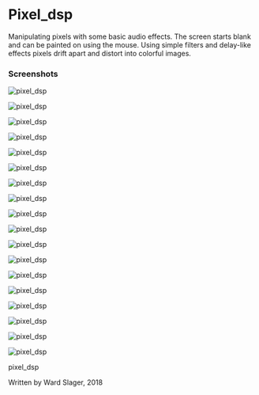 # Pixel_dsp

Manipulating pixels with some basic audio effects. The screen starts blank and can be painted on using the mouse. Using simple filters and delay-like effects pixels drift apart and distort into colorful images.

### Screenshots

![pixel_dsp](docs/pixel_dsp00.png?raw=true)

![pixel_dsp](docs/pixel_dsp01.png?raw=true)

![pixel_dsp](docs/pixel_dsp02.png?raw=true)

![pixel_dsp](docs/pixel_dsp03.png?raw=true)

![pixel_dsp](docs/pixel_dsp04.png?raw=true)

![pixel_dsp](docs/pixel_dsp05.png?raw=true)

![pixel_dsp](docs/pixel_dsp06.png?raw=true)

![pixel_dsp](docs/pixel_dsp07.png?raw=true)

![pixel_dsp](docs/pixel_dsp08.png?raw=true)

![pixel_dsp](docs/pixel_dsp09.png?raw=true)

![pixel_dsp](docs/pixel_dsp10.png?raw=true)

![pixel_dsp](docs/pixel_dsp11.png?raw=true)

![pixel_dsp](docs/pixel_dsp12.png?raw=true)

![pixel_dsp](docs/pixel_dsp13.png?raw=true)

![pixel_dsp](docs/pixel_dsp14.png?raw=true)

![pixel_dsp](docs/pixel_dsp15.png?raw=true)

![pixel_dsp](docs/pixel_dsp16.png?raw=true)

![pixel_dsp](docs/pixel_dsp17.png?raw=true)

pixel_dsp

Written by Ward Slager, 2018

